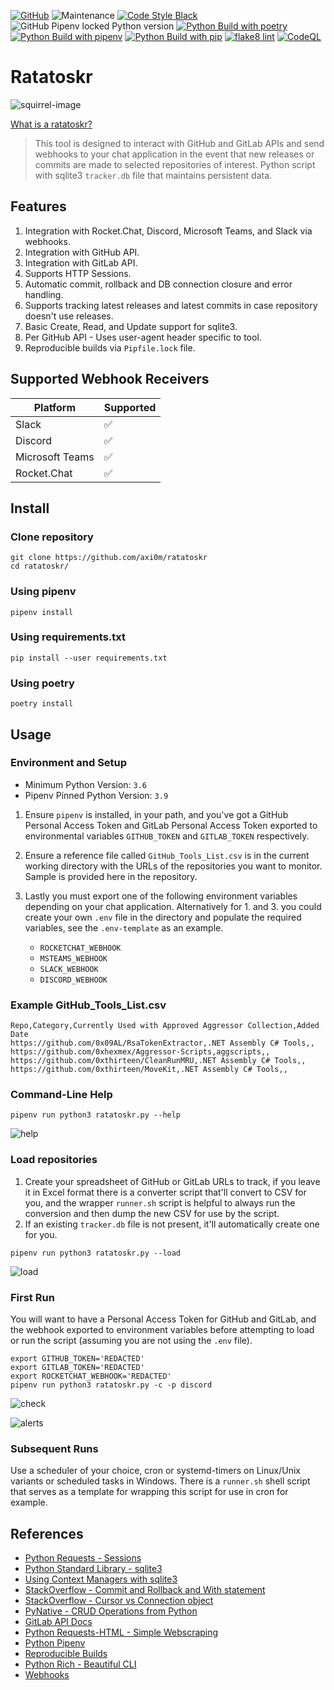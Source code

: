 [![GitHub](https://img.shields.io/github/license/axi0m/ratatoskr?color=bright-green&style=flat-square)](https://github.com/axi0m/ratatoskr/blob/main/LICENSE.md)
![Maintenance](https://img.shields.io/maintenance/yes/2022?style=flat-square)
[![Code Style Black](https://img.shields.io/badge/code%20style-black-000000.svg?style=flat-square)](https://github.com/psf/black)
![GitHub Pipenv locked Python version](https://img.shields.io/github/pipenv/locked/python-version/axi0m/ratatoskr?style=flat-square)
[![Python Build with poetry](https://github.com/axi0m/ratatoskr/actions/workflows/build-poetry.yml/badge.svg?style=flat-square)](https://github.com/axi0m/ratatoskr/actions/workflows/build-poetry.yml)
[![Python Build with pipenv](https://github.com/axi0m/ratatoskr/actions/workflows/build-pipenv.yml/badge.svg?style=flat-square)](https://github.com/axi0m/ratatoskr/actions/workflows/build-pipenv.yml)
[![Python Build with pip](https://github.com/axi0m/ratatoskr/actions/workflows/build-pip.yml/badge.svg?style=flat-square)](https://github.com/axi0m/ratatoskr/actions/workflows/build-pip.yml)
[![flake8 lint](https://github.com/axi0m/ratatoskr/actions/workflows/flake8-lint.yml/badge.svg?style=flat-square)](https://github.com/axi0m/ratatoskr/actions/workflows/flake8-lint.yml)
[![CodeQL](https://github.com/axi0m/ratatoskr/actions/workflows/codeql.yml/badge.svg)](https://github.com/axi0m/ratatoskr/actions/workflows/codeql.yml)

# Ratatoskr #

![squirrel-image](images/noun-squirrel-1092288_512x512.png)

[What is a ratatoskr?](https://en.wikipedia.org/wiki/Ratatoskr)

> This tool is designed to interact with GitHub and GitLab APIs and send webhooks to your chat application in the event that new releases or commits are made to selected repositories of interest.
> Python script with sqlite3 `tracker.db` file that maintains persistent data.

## Features ##

1. Integration with Rocket.Chat, Discord, Microsoft Teams, and Slack via webhooks.
2. Integration with GitHub API.
3. Integration with GitLab API.
4. Supports HTTP Sessions.
5. Automatic commit, rollback and DB connection closure and error handling.
6. Supports tracking latest releases and latest commits in case repository doesn't use releases.
7. Basic Create, Read, and Update support for sqlite3.
8. Per GitHub API - Uses user-agent header specific to tool.
9. Reproducible builds via `Pipfile.lock` file.

## Supported Webhook Receivers ##

| Platform        | Supported |
|-----------------|-----------|
| Slack           | ✅        |
| Discord         | ✅        |
| Microsoft Teams | ✅        |
| Rocket.Chat     | ✅        |

## Install ##

### Clone repository ###

```shell
git clone https://github.com/axi0m/ratatoskr
cd ratatoskr/
```

### Using pipenv ###

```shell
pipenv install
```

### Using requirements.txt ###

```shell
pip install --user requirements.txt
```

### Using poetry ###

```shell
poetry install
```

## Usage ##

### Environment and Setup ###

  - Minimum Python Version: `3.6`
  - Pipenv Pinned Python Version: `3.9`

1. Ensure `pipenv` is installed, in your path, and you've got a GitHub Personal Access Token and GitLab Personal Access Token exported to environmental variables `GITHUB_TOKEN` and `GITLAB_TOKEN` respectively.
2. Ensure a reference file called `GitHub_Tools_List.csv` is in the current working directory with the URLs of the repositories you want to monitor. Sample is provided here in the repository.
3. Lastly you must export one of the following environment variables depending on your chat application. Alternatively for 1. and 3. you could create your own `.env` file in the directory and populate the required
variables, see the `.env-template` as an example.

   - `ROCKETCHAT_WEBHOOK`
   - `MSTEAMS_WEBHOOK`
   - `SLACK_WEBHOOK`
   - `DISCORD_WEBHOOK`

### Example GitHub_Tools_List.csv ###

```csv
Repo,Category,Currently Used with Approved Aggressor Collection,Added Date
https://github.com/0x09AL/RsaTokenExtractor,.NET Assembly C# Tools,,
https://github.com/0xhexmex/Aggressor-Scripts,aggscripts,,
https://github.com/0xthirteen/CleanRunMRU,.NET Assembly C# Tools,,
https://github.com/0xthirteen/MoveKit,.NET Assembly C# Tools,,
```

### Command-Line Help ###

```shell
pipenv run python3 ratatoskr.py --help
```

![help](images/help_output.png)

### Load repositories ###

1. Create your spreadsheet of GitHub or GitLab URLs to track, if you leave it in Excel format there is a converter script that'll convert to CSV for you, and the wrapper `runner.sh` script is helpful to always run the conversion and then dump the new CSV for use by the script.
2. If an existing `tracker.db` file is not present, it'll automatically create one for you.

```shell
pipenv run python3 ratatoskr.py --load
```

![load](images/load_output.png)

### First Run ###

You will want to have a Personal Access Token for GitHub and GitLab, and the webhook exported to environment variables before attempting to load or run the script (assuming you are not using the `.env` file).

```shell
export GITHUB_TOKEN='REDACTED'
export GITLAB_TOKEN='REDACTED'
export ROCKETCHAT_WEBHOOK='REDACTED'
pipenv run python3 ratatoskr.py -c -p discord
```

![check](images/check_output.png)

![alerts](images/alerts.png)

### Subsequent Runs ###

Use a scheduler of your choice, cron or systemd-timers on Linux/Unix variants or scheduled tasks in Windows.
There is a `runner.sh` shell script that serves as a template for wrapping this script for use in cron for example.

## References ##

- [Python Requests - Sessions](https://docs.python-requests.org/en/master/user/advanced/#session-objects)
- [Python Standard Library - sqlite3](https://docs.python.org/3/library/sqlite3.html)
- [Using Context Managers with sqlite3](https://docs.python.org/2/library/sqlite3.html#using-the-connection-as-a-context-manager)
- [StackOverflow - Commit and Rollback and With statement](https://stackoverflow.com/questions/19522505/using-sqlite3-in-python-with-with-keyword)
- [StackOverflow - Cursor vs Connection object](https://stackoverflow.com/questions/6318126/why-do-you-need-to-create-a-cursor-when-querying-a-sqlite-database)
- [PyNative - CRUD Operations from Python](https://pynative.com/python-sqlite/#h-perform-sqlite-crud-operations-from-python)
- [GitLab API Docs](https://docs.gitlab.com/ee/api/api_resources.html)
- [Python Requests-HTML - Simple Webscraping](https://docs.python-requests.org/projects/requests-html/en/latest/)
- [Python Pipenv](https://pipenv.pypa.io/en/latest/)
- [Reproducible Builds](https://reproducible-builds.org/)
- [Python Rich - Beautiful CLI](https://github.com/willmcgugan/rich)
- [Webhooks](https://en.wikipedia.org/wiki/Webhook)
